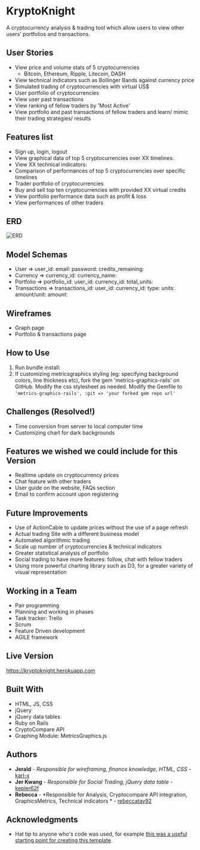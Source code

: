 # KryptoKnight

A cryptocurrency analysis & trading tool which allow users to view other users’ portfolios and transactions.

## User Stories

* View price and volume stats of 5 cryptocurrencies
  - Bitcoin, Ethereum, Ripple, Litecoin, DASH
* View technical indicators such as Bollinger Bands against currency price
* Simulated trading of cryptocurrencies with virtual US$
* User portfolio of cryptocurrencies
* View user past transactions
* View ranking of fellow traders by 'Most Active'
* View portfolio and past transactions of fellow traders and learn/ mimic their trading strategies/ results



## Features list
* Sign up, login, logout
* View graphical data of top 5 cryptocurrencies over XX timelines:
* View XX technical indicators:
* Comparison of performances of top 5 cryptocurrencies over specific timelines
* Trader portfolio of cryptocurrencies
* Buy and sell top ten cryptocurrencies with provided XX virtual credits
* View portfolio performance data such as profit & loss
* View performances of other traders

## ERD
![ERD](ERD-3.jpg)

## Model Schemas
* User => user_id: email: password: credits_remaining:
* Currency => currency_id: currency_name:
* Portfolio => portfolio_id: user_id: currency_id: total_units:  
* Transactions => transactions_id: user_id: currency_id: type: units: amount/unit: amount:

## Wireframes
* Graph page
* Portfolio & transactions page

## How to Use

1. Run bundle install:
2. If customizing metricsgraphics styling (eg: specifying background colors, line thickness etc), fork the gem 'metrics-graphics-rails' on GitHub. Modify the css stylesheet as needed. Modify the Gemfile to `'metrics-graphics-rails', :git => 'your forked gem repo url'`


## Challenges (Resolved!)

- Time conversion from server to local computer time
- Customizing chart for dark backgrounds

## Features we wished we could include for this Version

- Realtime update on cryptocurrency prices
- Chat feature with other traders
- User guide on the website, FAQs section
- Email to confirm account upon registering


## Future Improvements
- Use of ActionCable to update prices without the use of a page refresh
- Actual trading Site with a different business model
- Automated algorithmic trading
- Scale up number of cryptocurrencies & technical indicators
- Greater statistical analysis of portfolio
- Social trading to have more features: follow, chat with fellow traders
- Using more powerful charting library such as D3, for a greater variety of visual representation

## Working in a Team
- Pair programming
- Planning and working in phases
- Task tracker: Trello
- Scrum
- Feature Driven development
- AGILE framework


## Live Version

https://kryptoknight.herokuapp.com


## Built With

* HTML, JS, CSS
* jQuery
* jQuery data tables
* Ruby on Rails
* CryptoCompare API
* Graphing Module: MetricsGraphics.js



## Authors

* **Jerald** - *Responsible for wireframing, finance knowledge, HTML, CSS* - [karl-x](https://github.com/karl-x)
* **Jer Kwang** - *Responsible for Social Trading, jQuery data table* - [kepler62f](https://github.com/kepler62f)
* **Rebecca** - *Responsible for Analysis, Cryptocompare API integration, GraphicsMetrics, Technical indicators * - [rebeccatay92](https://github.com/rebeccatay92)


## Acknowledgments

* Hat tip to anyone who's code was used, for example [this was a useful starting point for creating this template](https://gist.github.com/PurpleBooth/109311bb0361f32d87a2).
